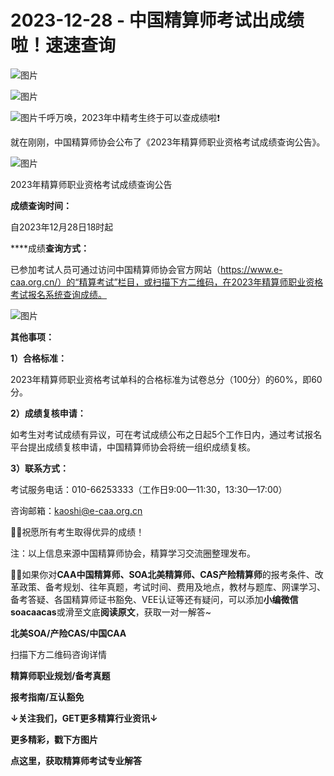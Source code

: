 # 2023-12-28 - 中国精算师考试出成绩啦！速速查询

![图片](https://mmbiz.qpic.cn/mmbiz_jpg/mK3FpI9af4kg4PH3You8v1p2s4zAl35ZxNnxg0MdNmVTvH2IJcatox7FnBcNAnYE4JN8ZPBDeK1yLvRwqaptmA/640?wx_fmt=jpeg&wxfrom=5&wx_lazy=1&wx_co=1&tp=webp)

![图片](https://mmbiz.qpic.cn/mmbiz_gif/mK3FpI9af4kg4PH3You8v1p2s4zAl35ZQkpnCFrL4sxibTsCHduia44N0WRpw0ibe62rGfxowYB0ZzQROPDAlhh3Q/640?wx_fmt=gif&wxfrom=5&wx_lazy=1&tp=webp)

![图片](https://res.wx.qq.com/t/wx_fed/we-emoji/res/v1.3.10/assets/newemoji/Fireworks.png?tp=webp&wxfrom=5&wx_lazy=1)千呼万唤，2023年中精考生终于可以查成绩啦❗

就在刚刚，中国精算师协会公布了《2023年精算师职业资格考试成绩查询公告》。

![图片](https://mmbiz.qpic.cn/sz_mmbiz_png/mK3FpI9af4l6qnMW7MemOFgyFwIOFJoMibCnkhcrc1YxTExQ3VlUOiaG2obR2h0e9Ovemv6iagKOw4kmtNYLUpkeg/640?wx_fmt=png&from=appmsg&tp=webp&wxfrom=5&wx_lazy=1)

2023年精算师职业资格考试成绩查询公告

**成绩查询时间：**

自2023年12月28日18时起

****成绩**查询方式：**

已参加考试人员可通过访问中国精算师协会官方网站（https://www.e-caa.org.cn/）的“精算考试”栏目，或扫描下方二维码，在2023年精算师职业资格考试报名系统查询成绩。

![图片](https://mmbiz.qpic.cn/sz_mmbiz_png/Ynb9h8onKW8oo4mdIUke8iaF4cCWu68P0WoZX1oVM5De8AbWH4KQ2deWfVQOKeIKjJCib3DxH0CnZ5D3xuINYDdg/640?wx_fmt=png&from=appmsg&tp=webp&wxfrom=5&wx_lazy=1)

**其他事项：**

**1）合格标准：**

2023年精算师职业资格考试单科的合格标准为试卷总分（100分）的60%，即60分。

**2）成绩复核申请：**

如考生对考试成绩有异议，可在考试成绩公布之日起5个工作日内，通过考试报名平台提出成绩复核申请，中国精算师协会将统一组织成绩复核。

**3）联系方式：**

考试服务电话：010-66253333（工作日9:00—11:30，13:30—17:00）

咨询邮箱：kaoshi@e-caa.org.cn

💁‍♀️祝愿所有考生取得优异的成绩！

注：以上信息来源中国精算师协会，精算学习交流圈整理发布。

**💁‍♀️**如果你对**CAA中国精算师、SOA北美精算师、CAS产险精算师**的报考条件、改革政策、备考规划、往年真题，考试时间、费用及地点，教材与题库、网课学习、备考答疑、各国精算师证书豁免、VEE认证等还有疑问，可以添加**小编微信soacaacas**或滑至文底**阅读原文**，获取一对一解答~

**北美SOA/产险CAS/中国CAA**

扫描下方二维码咨询详情



**精算师职业规划/备考真题**

**报考指南/互认豁免**

**↓关注我们，GET更多精算行业资讯↓**





**更多精彩，戳下方图片**



[](http://mp.weixin.qq.com/s?__biz=Mzg5ODgxNDE0NQ==&mid=2247496095&idx=1&sn=1652ad043d7583602c430bfc3007aac3&chksm=c05e6831f729e127b771f250531ddbc5e5fa382e199b4a6f49c73a6c8a3b21102ab8fe3e879f&scene=21#wechat_redirect)

[](http://mp.weixin.qq.com/s?__biz=Mzg5ODgxNDE0NQ==&mid=2247493501&idx=1&sn=7620e474746373a659fe5ef89fbb7cd2&chksm=c05e7ed3f729f7c511ae682b3857e983df48e50f8605ed66cb2ef2297a4871ede24978a97033&scene=21#wechat_redirect)

[](http://mp.weixin.qq.com/s?__biz=Mzg5ODgxNDE0NQ==&mid=2247485880&idx=1&sn=0ba2bf0e4451dec32a929e06b118121c&chksm=c05d9016f72a1900fe9894195b322250dec7c7456ca30c5cce94ae6819d30bc65094e2e2719d&scene=21#wechat_redirect)

[](http://mp.weixin.qq.com/s?__biz=Mzg5ODgxNDE0NQ==&mid=2247483716&idx=1&sn=e1df2885756e4f4a72d0567ffa4690bb&chksm=c05d98eaf72a11fca6a29c8eb62754a0b92898373d1de868332308fafe026d4c456fc0f4653f&scene=21#wechat_redirect)

[](http://mp.weixin.qq.com/s?__biz=Mzg5ODgxNDE0NQ==&mid=2247484305&idx=1&sn=faae400b6a109a99b390d9cf3b2e4c29&chksm=c05d9a3ff72a1329c36d211fdd502501b728c1692d079cf95ee41fd0269002f7c72cffff1ad0&scene=21#wechat_redirect)







**点这里，获取精算师考试专业解答**